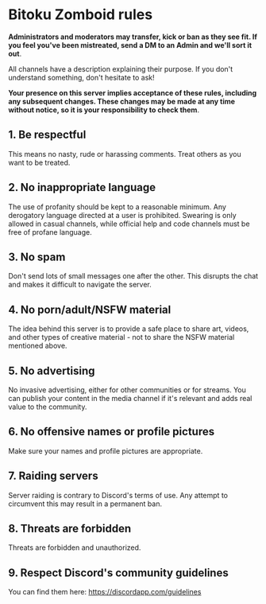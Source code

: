 # Bitoku Zomboid rules

**Administrators and moderators may transfer, kick or ban as they see fit. If you feel you've been mistreated, send a DM to an Admin and we'll sort it out**.

All channels have a description explaining their purpose. If you don't understand something, don't hesitate to ask!

**Your presence on this server implies acceptance of these rules, including any subsequent changes. These changes may be made at any time without notice, so it is your responsibility to check them**.

## 1. Be respectful

This means no nasty, rude or harassing comments. Treat others as you want to be treated.

## 2. No inappropriate language

The use of profanity should be kept to a reasonable minimum. Any derogatory language directed at a user is prohibited. Swearing is only allowed in casual channels, while official help and code channels must be free of profane language.

## 3. No spam

Don't send lots of small messages one after the other. This disrupts the chat and makes it difficult to navigate the server.

## 4. No porn/adult/NSFW material

The idea behind this server is to provide a safe place to share art, videos, and other types of creative material - not to share the NSFW material mentioned above.

## 5. No advertising

No invasive advertising, either for other communities or for streams. You can publish your content in the media channel if it's relevant and adds real value to the community.

## 6. No offensive names or profile pictures

Make sure your names and profile pictures are appropriate.

## 7. Raiding servers

Server raiding is contrary to Discord's terms of use. Any attempt to circumvent this may result in a permanent ban.

## 8. Threats are forbidden

Threats are forbidden and unauthorized.

## 9. Respect Discord's community guidelines

You can find them here: https://discordapp.com/guidelines
